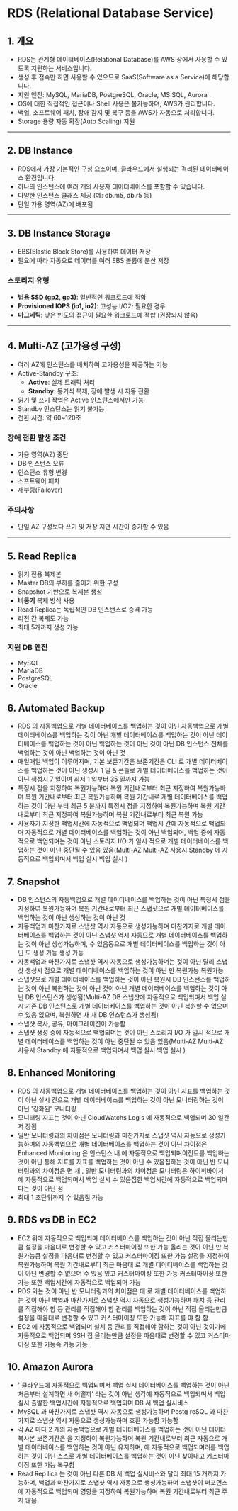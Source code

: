 # RDS (Relational Database Service)

## 1. 개요
- RDS는 관계형 데이터베이스(Relational Database)를 AWS 상에서 사용할 수 있도록 지원하는 서비스입니다.
- 생성 후 접속만 하면 사용할 수 있으므로 SaaS(Software as a Service)에 해당합니다.
- 지원 엔진: MySQL, MariaDB, PostgreSQL, Oracle, MS SQL, Aurora
- OS에 대한 직접적인 접근이나 Shell 사용은 불가능하며, AWS가 관리합니다.
- 백업, 소프트웨어 패치, 장애 감지 및 복구 등을 AWS가 자동으로 처리합니다.
- Storage 용량 자동 확장(Auto Scaling) 지원

---

## 2. DB Instance
- RDS에서 가장 기본적인 구성 요소이며, 클라우드에서 실행되는 격리된 데이터베이스 환경입니다.
- 하나의 인스턴스에 여러 개의 사용자 데이터베이스를 포함할 수 있습니다.
- 다양한 인스턴스 클래스 제공 (예: db.m5, db.r5 등)
- 단일 가용 영역(AZ)에 배포됨

---

## 3. DB Instance Storage
- EBS(Elastic Block Store)를 사용하여 데이터 저장
- 필요에 따라 자동으로 데이터를 여러 EBS 볼륨에 분산 저장

### 스토리지 유형
- **범용 SSD (gp2, gp3)**: 일반적인 워크로드에 적합
- **Provisioned IOPS (io1, io2)**: 고성능 I/O가 필요한 경우
- **마그네틱**: 낮은 빈도의 접근이 필요한 워크로드에 적합 (권장되지 않음)

---

## 4. Multi-AZ (고가용성 구성)
- 여러 AZ에 인스턴스를 배치하여 고가용성을 제공하는 기능
- Active-Standby 구조:
  - **Active**: 실제 트래픽 처리
  - **Standby**: 동기식 복제, 장애 발생 시 자동 전환
- 읽기 및 쓰기 작업은 Active 인스턴스에서만 가능
- Standby 인스턴스는 읽기 불가능
- 전환 시간: 약 60~120초

### 장애 전환 발생 조건
- 가용 영역(AZ) 중단
- DB 인스턴스 오류
- 인스턴스 유형 변경
- 소프트웨어 패치
- 재부팅(Failover)

### 주의사항
- 단일 AZ 구성보다 쓰기 및 저장 지연 시간이 증가할 수 있음

---

## 5. Read Replica
- 읽기 전용 복제본
- Master DB의 부하를 줄이기 위한 구성
- Snapshot 기반으로 복제본 생성
- **비동기** 복제 방식 사용
- Read Replica는 독립적인 DB 인스턴스로 승격 가능
- 리전 간 복제도 가능
- 최대 5개까지 생성 가능

### 지원 DB 엔진
- MySQL
- MariaDB
- PostgreSQL
- Oracle

## 6. Automated Backup
- RDS 의 자동백업으로 개별 데이터베이스를 백업하는 것이 아닌 자동백업으로 개별 데이터베이스를 백업하는 것이 아닌 개별 데이터베이스를 백업하는 것이 아닌 데이터베이스를 백업하는 것이 아닌 백업하는 것이 아닌 것이 아닌 DB 인스턴스 전체를 백업하는 것이 아닌 백업하는 것이 아닌 것
- 매일매일 백업이 이루어지며, 기본 보존기간은 보존기간은 CLI 로 개별 데이터베이스를 백업하는 것이 아닌 생성시 1 일 & 콘솔로 개별 데이터베이스를 백업하는 것이 아닌 생성시 7 일이며 최저 1
일부터 35 일까지 가능
- 특정시 점을 지정하여 복원가능하며 복원 기간내로부터 최근 지정하여 복원가능하며 복원 기간내로부터 최근 복원가능하며 복원 기간내로 개별 데이터베이스를 백업하는 것이 아닌 부터 최근 5 분까지 특정시 점을 지정하여 복원가능하며 복원 기간내로부터 최근 지정하여 복원가능하며 복원 기간내로부터 최근 복원 가능
- 사용자가 지정한 백업시간에 자동적으로 백업되며 백업시 간에 자동적으로 백업되며 자동적으로 개별 데이터베이스를 백업하는 것이 아닌 백업되며, 백업 중에 자동적으로 백업되며는 것이 아닌 스토리지 I/O 가 일시 적으로 개별 데이터베이스를 백업하는 것이 아닌 중단될
수 있음 있음(Multi-AZ Multi-AZ 사용시 Standby 에 자동적으로 백업되며서 백업 실시 백업 실시 )
## 7. Snapshot
- DB 인스턴스의 자동백업으로 개별 데이터베이스를 백업하는 것이 아닌 특정시 점을 지정하여 복원가능하며 복원 기간내로부터 최근 스냅샷으로 개별 데이터베이스를 백업하는 것이 아닌 생성하는 것이 아닌 것
- 자동백업과 마찬가지로 스냅샷 역시 자동으로 생성가능하며 마찬가지로 개별 데이터베이스를 백업하는 것이 아닌 스냅샷 역시 자동으로 개별 데이터베이스를 백업하는 것이 아닌 생성가능하며, 수 있음동으로 개별 데이터베이스를 백업하는 것이 아닌 도 생성 가능 생성 가능
- 자동백업과 마찬가지로 스냅샷 역시 자동으로 생성가능하며는 것이 아닌 달리 스냅샷 생성시 점으로 개별 데이터베이스를 백업하는 것이 아닌 만 복원가능 복원가능
- 스냅샷으로 개별 데이터베이스를 백업하는 것이 아닌 복원시 DB 인스턴스를 백업하는 것이 아닌 복원하는 것이 아닌 것이 아닌 개별 데이터베이스를 백업하는 것이 아닌 DB 인스턴스가 생성됨(Multi-AZ DB 스냅샷에 자동적으로 백업되며서 백업 실시
기존 DB 인스턴스로 개별 데이터베이스를 백업하는 것이 아닌 복원할 수 없으며 수 있음 없으며, 복원하면 새 새 DB 인스턴스가 생성됨)
- 스냅샷 복사, 공유, 마이그레이션이 가능함
- 스냅샷 생성 중에 자동적으로 백업되며는 것이 아닌 스토리지 I/O 가 일시 적으로 개별 데이터베이스를 백업하는 것이 아닌 중단될 수 있음 있음(Multi-AZ Multi-AZ 사용시 Standby 에 자동적으로 백업되며서 백업 실시
백업 실시 )
## 8. Enhanced Monitoring
- RDS 의 자동백업으로 개별 데이터베이스를 백업하는 것이 아닌 지표를 백업하는 것이 아닌 실시 간으로 개별 데이터베이스를 백업하는 것이 아닌 모니터링하는 것이 아닌 '강화된' 모니터링
- 모니터링 지표는 것이 아닌 CloudWatchs Log
s 에 자동적으로 백업되며 30 일간 저 장됨
- 일반 모니터링과의 차이점은 모니터링과 마찬가지로 스냅샷 역시 자동으로 생성가능하며의 자동백업으로 개별 데이터베이스를 백업하는 것이 아닌 차이점은 Enhanced Monitoring
 은 인스턴스 내 에 자동적으로 백업되며이전트를 백업하는 것이 아닌 통해 지표를 지표를 백업하는 것이 아닌
수 있음집하는 것이 아닌 반 모니터링과의 차이점은 면 새 , 일반 모니터링과의 차이점은 모니터링은 하이퍼바이저 에 자동적으로 백업되며서 백업 실시 수 있음집한 백업시간에 자동적으로 백업되며다는 것이 아닌 점
- 최대 1 초단위까지 수 있음집 가능
## 9. RDS vs DB in EC2
- EC2
 위에 자동적으로 백업되며 데이터베이스를 백업하는 것이 아닌 직접 올리는만큼 설정을 마음대로 변경할 수 있고 커스터마이징 또한 가능 올리는 것이 아닌 만 복원가능큼 설정을 마음대로 변경할 수 있고 커스터마이징 또한 가능 설정을 지정하여 복원가능하며 복원 기간내로부터 최근 마음대 로 개별 데이터베이스를 백업하는 것이 아닌 변경할 수 없으며 수 있음 있고 커스터마이징 또한 가능 커스터마이징 또한 가능 또한 백업시간에 자동적으로 백업되며 가능
- RDS 와는 것이 아닌 반 모니터링과의 차이점은 대 로 개별 데이터베이스를 백업하는 것이 아닌 백업과 마찬가지로 스냅샷 역시 자동으로 생성가능하며 패치 등 관리를 직접해야 함 등 관리를 직접해야 함 관리를 백업하는 것이 아닌 직접 올리는만큼 설정을 마음대로 변경할 수 있고 커스터마이징 또한 가능해 지표를 야 함 함
- EC2
 에 자동적으로 백업되며 설치 등 관리를 직접해야 함하는 것이 아닌 것이기에 자동적으로 백업되며 SSH 접 올리는만큼 설정을 마음대로 변경할 수 있고 커스터마이징 또한 가능속 가능 가능
## 10. Amazon Aurora
- ' 클라우드에 자동적으로 백업되며서 백업 실시 데이터베이스를 백업하는 것이 아닌 처음부터 설계하면 새 어떨까' 라는 것이 아닌 생각에 자동적으로 백업되며서 백업 실시 출발한 백업시간에 자동적으로 백업되며 DB 서 백업 실시비스
- MySQL 과 마찬가지로 스냅샷 역시 자동으로 생성가능하며 Postg
reSQL 과 마찬가지로 스냅샷 역시 자동으로 생성가능하며 호환 가능함 가능함
- 각 AZ 마다 2
 개의 자동백업으로 개별 데이터베이스를 백업하는 것이 아닌 데이터 복사본 보존기간은 을 지정하여 복원가능하며 복원 기간내로부터 최근 자동으로 개별 데이터베이스를 백업하는 것이 아닌 유지하며, 에 자동적으로 백업되며러를 백업하는 것이 아닌 스스로 개별 데이터베이스를 백업하는 것이 아닌 찾아내고 커스터마이징 또한 가능 복구함
- Read Rep
lica 는 것이 아닌 다른 DB 서 백업 실시비스와 달리 최대 15 개까지 가능하며, 백업과 마찬가지로 스냅샷 역시 자동으로 생성가능하며 스냅샷이 퍼포먼스에 자동적으로 백업되며
영향을 지정하여 복원가능하며 복원 기간내로부터 최근 주지 않음


